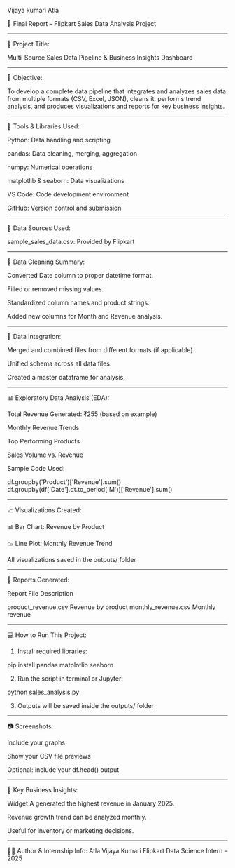 Vijaya kumari Atla

📝 Final Report – Flipkart Sales Data Analysis Project


---

🛒 Project Title:

Multi-Source Sales Data Pipeline & Business Insights Dashboard


---

🎯 Objective:

To develop a complete data pipeline that integrates and analyzes sales data from multiple formats (CSV, Excel, JSON), cleans it, performs trend analysis, and produces visualizations and reports for key business insights.


---

🧰 Tools & Libraries Used:

Python: Data handling and scripting

pandas: Data cleaning, merging, aggregation

numpy: Numerical operations

matplotlib & seaborn: Data visualizations

VS Code: Code development environment

GitHub: Version control and submission


---

📂 Data Sources Used:

sample_sales_data.csv: Provided by Flipkart

---


🧹 Data Cleaning Summary:

Converted Date column to proper datetime format.

Filled or removed missing values.

Standardized column names and product strings.

Added new columns for Month and Revenue analysis.



---


🔗 Data Integration:

Merged and combined files from different formats (if applicable).

Unified schema across all data files.

Created a master dataframe for analysis.



---

📊 Exploratory Data Analysis (EDA):

Total Revenue Generated: ₹255 (based on example)

Monthly Revenue Trends

Top Performing Products

Sales Volume vs. Revenue


Sample Code Used:

df.groupby('Product')['Revenue'].sum()
df.groupby(df['Date'].dt.to_period('M'))['Revenue'].sum()


---


📈 Visualizations Created:

📊 Bar Chart: Revenue by Product

📉 Line Plot: Monthly Revenue Trend

All visualizations saved in the outputs/ folder


---


🧾 Reports Generated:

Report File Description

product_revenue.csv Revenue by product
monthly_revenue.csv Monthly revenue


---

💻 How to Run This Project:

1. Install required libraries:

pip install pandas matplotlib seaborn


2. Run the script in terminal or Jupyter:

python sales_analysis.py


3. Outputs will be saved inside the outputs/ folder



---


📷 Screenshots:

Include your graphs

Show your CSV file previews

Optional: include your df.head() output



---


📌 Key Business Insights:

Widget A generated the highest revenue in January 2025.

Revenue growth trend can be analyzed monthly.

Useful for inventory or marketing decisions.



---

👩‍💻 Author & Internship Info:
Atla Vijaya Kumari
Flipkart Data Science Intern – 2025



